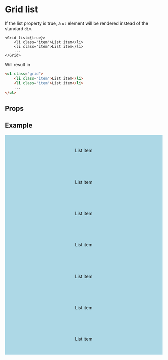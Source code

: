 <script lang="ts">
	import type { Space, Measure } from '$lib/types';
	import Grid from '$lib/Grid/index.svelte';
	import Stack from '$lib/Stack/index.svelte';
	import SqueezeContainer from '$lib/SqueezeContainer/index.svelte';
	import PropSelect from '$lib/PropSelect/index.svelte';

	import { measure_options, space_options } from '../../preview-content/options';

	let gridSpace: Space = 'var(--s-1)';
	let gridColumnSpace: Space = '';
	let gridRowSpace: Space = '';
	let minWidth: Measure = 'var(--measure-small)';
</script>

<style>
	.item {
		display: flex;
		align-items: center;
		justify-content: center;
		width: 100%;
		max-width: none;
		height: 100px;
		background-color: lightblue;
	}
</style>

# Grid list

If the list property is true, a `ul` element will be rendered instead of the standard `div`.

```svelte
<Grid list={true}>
	<li class="item">List item</li>
	<li class="item">List item</li>
	...
</Grid>
```

Will result in

```html
<ul class="grid">
	<li class="item">List item</li>
	<li class="item">List item</li>
	...
</ul>
```

## Props

<PropSelect options={space_options} name="gridSpace" bind:value={gridSpace} />
<PropSelect options={space_options} name="gridColumnSpace" bind:value={gridColumnSpace} />
<PropSelect options={space_options} name="gridRowSpace" bind:value={gridRowSpace} />
<PropSelect options={measure_options} name="minWidth" bind:value={minWidth} />

## Example

<SqueezeContainer>
	<Grid {gridSpace} {gridColumnSpace} {gridRowSpace} {minWidth} list={true}>
		<li class="item">List item</li>
		<li class="item">List item</li>
		<li class="item">List item</li>
		<li class="item">List item</li>
		<li class="item">List item</li>
		<li class="item">List item</li>
		<li class="item">List item</li>
	</Grid>
</SqueezeContainer>
